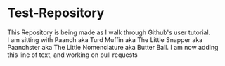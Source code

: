 # Test-Repository
This Repository is being made as I walk through Github's user tutorial.  
I am sitting with Paanch aka Turd Muffin aka The Little Snapper aka Paanchster aka The Little Nomenclature aka Butter Ball.
I am now adding this line of text, and working on pull requests
